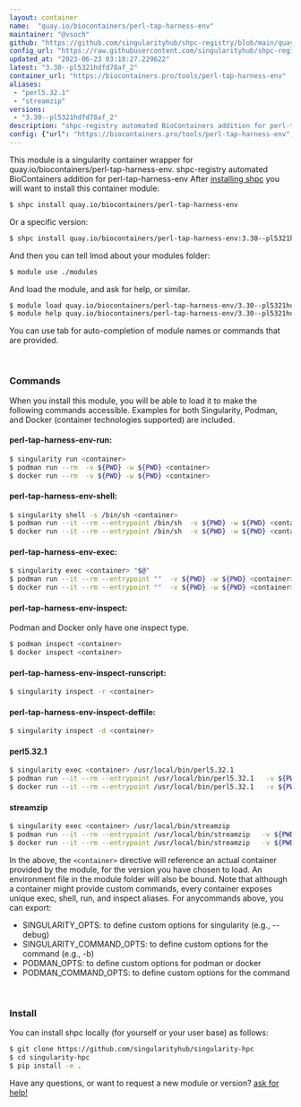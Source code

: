 ```yaml
---
layout: container
name:  "quay.io/biocontainers/perl-tap-harness-env"
maintainer: "@vsoch"
github: "https://github.com/singularityhub/shpc-registry/blob/main/quay.io/biocontainers/perl-tap-harness-env/container.yaml"
config_url: "https://raw.githubusercontent.com/singularityhub/shpc-registry/main/quay.io/biocontainers/perl-tap-harness-env/container.yaml"
updated_at: "2023-06-23 03:18:27.229622"
latest: "3.30--pl5321hdfd78af_2"
container_url: "https://biocontainers.pro/tools/perl-tap-harness-env"
aliases:
 - "perl5.32.1"
 - "streamzip"
versions:
 - "3.30--pl5321hdfd78af_2"
description: "shpc-registry automated BioContainers addition for perl-tap-harness-env"
config: {"url": "https://biocontainers.pro/tools/perl-tap-harness-env", "maintainer": "@vsoch", "description": "shpc-registry automated BioContainers addition for perl-tap-harness-env", "latest": {"3.30--pl5321hdfd78af_2": "sha256:e42b033760b5538cf5bf5e4c3ca16b5675b896a9e44db861000a00e4e24e958c"}, "tags": {"3.30--pl5321hdfd78af_2": "sha256:e42b033760b5538cf5bf5e4c3ca16b5675b896a9e44db861000a00e4e24e958c"}, "docker": "quay.io/biocontainers/perl-tap-harness-env", "aliases": {"perl5.32.1": "/usr/local/bin/perl5.32.1", "streamzip": "/usr/local/bin/streamzip"}}
---
```


This module is a singularity container wrapper for quay.io/biocontainers/perl-tap-harness-env.
shpc-registry automated BioContainers addition for perl-tap-harness-env
After [installing shpc](#install) you will want to install this container module:


```bash
$ shpc install quay.io/biocontainers/perl-tap-harness-env
```

Or a specific version:

```bash
$ shpc install quay.io/biocontainers/perl-tap-harness-env:3.30--pl5321hdfd78af_2
```

And then you can tell lmod about your modules folder:

```bash
$ module use ./modules
```

And load the module, and ask for help, or similar.

```bash
$ module load quay.io/biocontainers/perl-tap-harness-env/3.30--pl5321hdfd78af_2
$ module help quay.io/biocontainers/perl-tap-harness-env/3.30--pl5321hdfd78af_2
```

You can use tab for auto-completion of module names or commands that are provided.

<br>

### Commands

When you install this module, you will be able to load it to make the following commands accessible.
Examples for both Singularity, Podman, and Docker (container technologies supported) are included.

#### perl-tap-harness-env-run:

```bash
$ singularity run <container>
$ podman run --rm  -v ${PWD} -w ${PWD} <container>
$ docker run --rm  -v ${PWD} -w ${PWD} <container>
```

#### perl-tap-harness-env-shell:

```bash
$ singularity shell -s /bin/sh <container>
$ podman run --it --rm --entrypoint /bin/sh  -v ${PWD} -w ${PWD} <container>
$ docker run --it --rm --entrypoint /bin/sh  -v ${PWD} -w ${PWD} <container>
```

#### perl-tap-harness-env-exec:

```bash
$ singularity exec <container> "$@"
$ podman run --it --rm --entrypoint ""  -v ${PWD} -w ${PWD} <container> "$@"
$ docker run --it --rm --entrypoint ""  -v ${PWD} -w ${PWD} <container> "$@"
```

#### perl-tap-harness-env-inspect:

Podman and Docker only have one inspect type.

```bash
$ podman inspect <container>
$ docker inspect <container>
```

#### perl-tap-harness-env-inspect-runscript:

```bash
$ singularity inspect -r <container>
```

#### perl-tap-harness-env-inspect-deffile:

```bash
$ singularity inspect -d <container>
```


#### perl5.32.1

```bash
$ singularity exec <container> /usr/local/bin/perl5.32.1
$ podman run --it --rm --entrypoint /usr/local/bin/perl5.32.1   -v ${PWD} -w ${PWD} <container> -c " $@"
$ docker run --it --rm --entrypoint /usr/local/bin/perl5.32.1   -v ${PWD} -w ${PWD} <container> -c " $@"
```


#### streamzip

```bash
$ singularity exec <container> /usr/local/bin/streamzip
$ podman run --it --rm --entrypoint /usr/local/bin/streamzip   -v ${PWD} -w ${PWD} <container> -c " $@"
$ docker run --it --rm --entrypoint /usr/local/bin/streamzip   -v ${PWD} -w ${PWD} <container> -c " $@"
```



In the above, the `<container>` directive will reference an actual container provided
by the module, for the version you have chosen to load. An environment file in the
module folder will also be bound. Note that although a container
might provide custom commands, every container exposes unique exec, shell, run, and
inspect aliases. For anycommands above, you can export:

 - SINGULARITY_OPTS: to define custom options for singularity (e.g., --debug)
 - SINGULARITY_COMMAND_OPTS: to define custom options for the command (e.g., -b)
 - PODMAN_OPTS: to define custom options for podman or docker
 - PODMAN_COMMAND_OPTS: to define custom options for the command

<br>

### Install

You can install shpc locally (for yourself or your user base) as follows:

```bash
$ git clone https://github.com/singularityhub/singularity-hpc
$ cd singularity-hpc
$ pip install -e .
```

Have any questions, or want to request a new module or version? [ask for help!](https://github.com/singularityhub/singularity-hpc/issues)